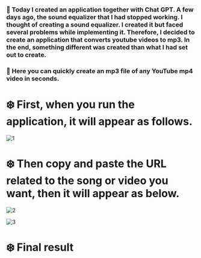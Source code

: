 ### 🚀 Today I created an application together with Chat GPT. A few days ago, the sound equalizer that I had stopped working. I thought of creating a sound equalizer. I created it but faced several problems while implementing it. Therefore, I decided to create an application that converts youtube videos to mp3. In the end, something different was created than what I had set out to create.

### 🚀 Here you can quickly create an mp3 file of any YouTube mp4 video in seconds.

# ❄️ First, when you run the application, it will appear as follows.
![1](https://github.com/user-attachments/assets/04bfea65-9163-41b4-a566-61b43d89dabf)

# ❄️ Then copy and paste the URL related to the song or video you want, then it will appear as below.
![2](https://github.com/user-attachments/assets/b0f4faae-6b2d-4fdf-b4bd-e1e2a10e4b05)

![3](https://github.com/user-attachments/assets/da24ee14-dc1b-4526-bf4c-da6dc82030dc)

# ❄️ Final result
